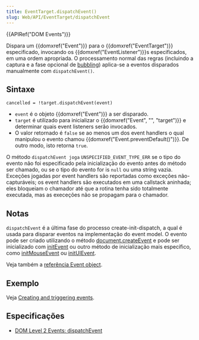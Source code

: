 ```yaml
---
title: EventTarget.dispatchEvent()
slug: Web/API/EventTarget/dispatchEvent
---
```


{{APIRef("DOM Events")}}

Dispara um {{domxref("Event")}} para o {{domxref("EventTarget")}} especificado, invocando os {{domxref("EventListener")}}s especificados, em uma ordem apropriada. O processamento normal das regras (incluindo a captura e a fase opcional de [bubbling](https://javascript.info/bubbling-and-capturing)) aplica-se a eventos disparados manualmente com `dispatchEvent()`.

## Sintaxe

```
cancelled = !target.dispatchEvent(event)
```

- `event` é o objeto {{domxref("Event")}} a ser disparado.
- `target` é utilizado para inicializar o {{domxref("Event", "", "target")}} e determinar quais event listeners serão invocados.
- O valor retornado é `false` se ao menos um dos event handlers o qual manipulou o evento chamou {{domxref("Event.preventDefault()")}}. De outro modo, isto retorna `true`.

O método `dispatchEvent joga` `UNSPECIFIED_EVENT_TYPE_ERR` se o tipo do evento não foi especificado pela inicialização do evento antes do método ser chamado, ou se o tipo do evento for is `null` ou uma string vazia. Exceções jogadas por event handlers são reportadas como exceções não-capturáveis; os event handlers são executados em uma callstack aninhada; eles bloqueiam o chamador até que a rotina tenha sido totalmente executada, mas as execeções não se propagam para o chamador.

## Notas

`dispatchEvent` é a última fase do processo create-init-dispatch, a qual é usada para disparar eventos na implementação do event model. O evento pode ser criado utilizando o método [document.createEvent](/pt-BR/docs/DOM/document.createEvent) e pode ser inicializado com [initEvent](/pt-BR/docs/DOM/event.initEvent) ou outro método de inicialização mais específico, como [initMouseEvent](/pt-BR/docs/DOM/event.initMouseEvent) ou [initUIEvent](/pt-BR/docs/DOM/event.initUIEvent).

Veja também a [referência Event object](/pt-BR/docs/DOM/event).

## Exemplo

Veja [Creating and triggering events](/pt-BR/docs/Web/Guide/DOM/Events/Creating_and_triggering_events).

## Especificações

- [DOM Level 2 Events: dispatchEvent](https://www.w3.org/TR/DOM-Level-2-Events/events.html#Events-EventTarget-dispatchEvent)
